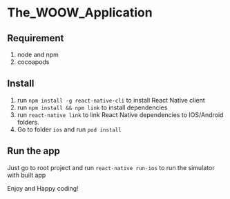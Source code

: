 # The_WOOW_Application

## Requirement

1. node and npm
2. cocoapods

## Install

1. run `npm install -g react-native-cli` to install React Native client
2. run `npm install && npm link` to install dependencies
3. run `react-native link` to link React Native dependencies to IOS/Android folders.
4. Go to folder `ios` and run `pod install`

## Run the app

Just go to root project and run `react-native run-ios` to run the simulator with built app

Enjoy and Happy coding!
